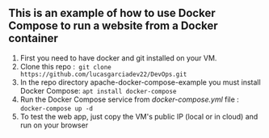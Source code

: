 ## This is an example of how to use Docker Compose to run a website from a Docker container

1. First you need to have docker and git installed on your VM.
2. Clone this repo :` git clone https://github.com/lucasgarciadev22/DevOps.git`
3. In the repo directory apache-docker-compose-example you must install Docker Compose: `apt install docker-compose`
4. Run the Docker Compose service from *docker-compose.yml* file : `docker-compose up -d`
5. To test the web app, just copy the VM's public IP (local or in cloud) and run on your browser
 
